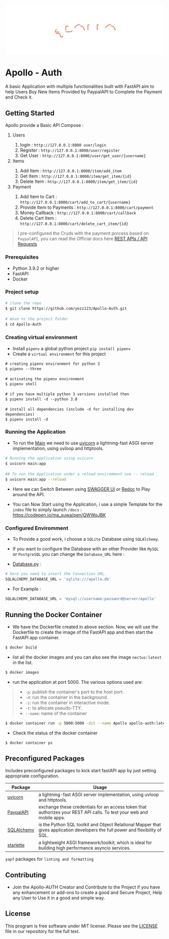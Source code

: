 ![apollo](.github/header.svg)

# Apollo - Auth

A basic Application with multiple functionalities built with FastAPI aim to help Users Buy New Items Provided by PaypalAPI to Complete the Payment and Check it.

## Getting Started

Apollo provide a Basic API Compose :

<ol>
    <li>Users</li>
<ol>
        <li>login : <code>http://127.0.0.1:8000 user/login</code> </li>
        <li>Register : <code>http://127.0.0.1:8000/user/register</code></li>
        <li>Get User : <code>http://127.0.0.1:8000/user/get_user/{username}</code></li>
</ol>
    <li>Items</li>
<ol>
        <li>Add Item : <code>http://127.0.0.1:8000/item/add_item</code></li>
        <li>Get Item : <code>http://127.0.0.1:8000/item/get_item/{id}</code></li>
        <li>Delete Item : <code>http://127.0.0.1:8000/item/get_item/{id}</code></li>
</ol>
    <li>Payment</li>
<ol>
        <li>Add Item to Cart : <code>http://127.0.0.1:8000/cart/add_to_cart/{username}</code></li>
        <li>Provide Item to Payments : <code>http://127.0.0.1:8000/cart/payment</code></li>
        <li>Money Callback : <code>http://127.0.0.1:8000/cart/callback</code></li>
        <li>Delete Cart Item : <code>http://127.0.0.1:8000/cart/delete_cart_item/{id}</code></li>
</ol>
</ol>

> I pre-configured the Cruds with the payment process based on `PaypalAPI`, you can read the Official docs here [REST APIs / API Requests](https://developer.paypal.com/docs/api/reference/api-requests/)

### Prerequisites

- Python 3.9.2 or higher
- FastAPI
- Docker

### Project setup

```sh
# clone the repo
$ git clone https://github.com/yezz123/Apollo-Auth.git

# move to the project folder
$ cd Apollo-Auth
```

### Creating virtual environment

- Install `pipenv` a global python project `pip install pipenv`
- Create a `virtual environment` for this project

```shell
# creating pipenv environment for python 3
$ pipenv --three

# activating the pipenv environment
$ pipenv shell

# if you have multiple python 3 versions installed then
$ pipenv install -d --python 3.8

# install all dependencies (include -d for installing dev dependencies)
$ pipenv install -d
```

### Running the Application

- To run the [Main](main.py) we need to use [uvicorn](https://www.uvicorn.org/) a lightning-fast ASGI server implementation, using uvloop and httptools.

```sh
# Running the application using uvicorn
$ uvicorn main:app

## To run the Application under a reload enviromment use -- reload
$ uvicorn main:app --reload
```

- Here we can Switch Between using [SWAGGER UI](https://swagger.io/tools/swagger-ui/) or [Redoc](https://redocly.github.io/redoc/) to Play around the API.

- You can Now Start using the Application, i use a simple Template for the `index` file to simply launch `/docs` : <https://codepen.io/ma_suwa/pen/QWWqJBK>

### Configured Enviromment

- To Provide a good work, i choose a `SQLite` Database using `SQLAlchemy`.
- If you want to configure the Database with an other Provider like `MySQL` or `PostgreSQL` you can change the `Database_URL` here :

- [Database.py](data/database.py) :

```py
# here you need to insert the Connection URL.
SQLALCHEMY_DATABASE_URL = 'sqlite:///apollo.db'
```

- For Example : 

```py
SQLALCHEMY_DATABASE_URL = 'mysql://username:password@server/apollo'
```

## Running the Docker Container

- We have the Dockerfile created in above section. Now, we will use the Dockerfile to create the image of the FastAPI app and then start the FastAPI app container.

```sh
$ docker build
```

- list all the docker images and you can also see the image `nectus:latest` in the list.

```sh
$ docker images
```

- run the application at port 5000. The various options used are:

> - `-p`: publish the container's port to the host port.
> - `-d`: run the container in the background.
> - `-i`: run the container in interactive mode.
> - `-t`: to allocate pseudo-TTY.
> - `--name`: name of the container

```sh
$ docker container run -p 5000:5000 -dit --name Apollo apollo-auth:latest
```

- Check the status of the docker container

```sh
$ docker container ps
```

## Preconfigured Packages

Includes preconfigured packages to kick start fastAPI app by just setting appropriate configuration.

| Package                                                      | Usage                                                                                                                           |
| ------------------------------------------------------------ | ------------------------------------------------------------------------------------------------------------------------------- |
| [uvicorn](https://www.uvicorn.org/)                          | a lightning-fast ASGI server implementation, using uvloop and httptools.                                                        |
| [PaypalAPI](https://developer.paypal.com/docs/api/overview/) | exchange these credentials for an access token that authorizes your REST API calls. To test your web and mobile apps.           |
| [SQLAlchemy](https://www.sqlalchemy.org/)                    | is the Python SQL toolkit and Object Relational Mapper that gives application developers the full power and flexibility of SQL. |
| [starlette](https://www.starlette.io/)                       | a lightweight ASGI framework/toolkit, which is ideal for building high performance asyncio services.                            |

`yapf` packages for `linting and formatting`

## Contributing

- Join the Apollo-AUTH Creator and Contribute to the Project if you have any enhancement or add-ons to create a good and Secure Project, Help any User to Use it in a good and simple way.

## License

This program is free software under MIT license. Please see the [LICENSE](LICENSE) file in our repository for the full text.

